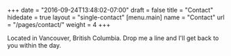 +++
date = "2016-09-24T13:48:02-07:00"
draft = false
title = "Contact"
hidedate = true
layout = "single-contact"
[menu.main]
    name = "Contact"
    url = "/pages/contact/"
	weight = 4
+++

Located in Vancouver, British Columbia. Drop me a line and I'll get back to you within the day.

